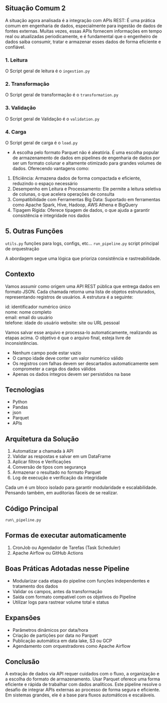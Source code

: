 ## Situação Comum 2

A situação agora analisada é a integração com APIs REST: É uma prática comum em engenharia de dados, especialmente para ingestão de dados de fontes externas. Muitas vezes, essas APIs fornecem informações em tempo real ou atualizadas periodicamente, e é fundamental que o engenheiro de dados saiba consumir, tratar e armazenar esses dados de forma eficiente e confiável.

### 1\. Leitura

O Script geral de leitura é o ` ingestion.py `

### 2\. Transformação

O Script geral de transformação é o ` transformation.py `

### 3\. Validação

O Script geral de Validação é o ` validation.py `

### 4\. Carga

O Script geral de carga é o ` load.py `

- A escolha pelo formato Parquet não é aleatória. É uma escolha popular de armazenamento de dados em pipelines de engenharia de dados por ser um formato colunar e altamente otimizado para grandes volumes de dados. Oferecendo vantagens como:  
1. Eficiência: Armazena dados de forma compactada e eficiente, reduzindo o espaço necessário
2. Desempenho em Leitura e Processamento: Ele permite a leitura seletiva de colunas, o que acelera operações de consulta
3. Compatibilidade com Ferramentas Big Data: Suportado em ferramentas como Apache Spark, Hive, Hadoop, AWS Athena e BigQuery
4. Tipagem Rígida: Oferece tipagem de dados, o que ajuda a garantir consistência e integridade nos dados 

## 5\. Outras Funções

` utils.py ` funções para logs, configs, etc...
` run_pipeline.py ` script principal de orquestração


A abordagem segue uma lógica que prioriza consistência e rastreabilidade.

## Contexto

Vamos assumir como origem uma API REST pública que entrega dados em formato JSON. Cada chamada retorna uma lista de objetos estruturados, representando registros de usuários. A estrutura é a seguinte:

id: identificador numérico único  
nome: nome completo  
email: email do usuário  
telefone: idade do usuário
website: site ou URL pessoal

Vamos salvar esse arquivo e processa-lo automaticamente, realizando as etapas acima. O objetivo é que o arquivo final, esteja livre de inconsistências.

* Nenhum campo pode estar vazio
* O campo idade deve conter um valor numérico válido
* Os registros com falhas devem ser descartados automaticamente sem comprometer a carga dos dados válidos
* Apenas os dados íntegros devem ser persistidos na base

## Tecnologias

* Python
* Pandas
* json
* Parquet
* APIs

## Arquitetura da Solução

1. Automatizar a chamada à API
2. Validar as respostas e salvar em um DataFrame
3. Aplicar filtros e Verificações
4. Conversão de tipos com segurança
5. Armazenar o resultado no formato Parquet
6. Log de execução e verificação da integridade

Cada um é um bloco isolado para garantir modularidade e escalabilidade. Pensando também, em auditorias fáceis de se realizar.


## Código Principal

` run\_pipeline.py  `

## Formas de executar automaticamente

1. CronJob ou Agendador de Tarefas (Task Scheduler)
2. Apache Airflow ou GitHub Actions

## Boas Práticas Adotadas nesse Pipeline

- Modularizar cada etapa do pipeline com funções independentes e tratamento dos dados
- Validar os campos, antes da transformação
- Saída com formato compatível com os objetivos do Pipeline
- Utilizar logs para rastrear volume total e status

## Expansões

- Parâmetros dinâmicos por data/hora
- Criação de partições por data no Parquet
- Publicação automática em data lake, S3 ou GCP
- Agendamento com orquestradores como Apache Airflow

## Conclusão

A extração de dados via API requer cuidados com o fluxo, a organização e a escolha do formato de armazenamento. Usar Parquet oferece uma forma eficiente e rápida de trabalhar com dados analíticos. Este pipeline resolve o desafio de integrar APIs externas ao processo de forma segura e eficiente. Em sistemas grandes, ele é a base para fluxos automáticos e escaláveis.
